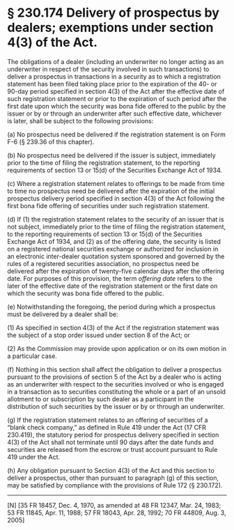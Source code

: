 # § 230.174   Delivery of prospectus by dealers; exemptions under section 4(3) of the Act.

The obligations of a dealer (including an underwriter no longer acting as an underwriter in respect of the security involved in such transactions) to deliver a prospectus in transactions in a security as to which a registration statement has been filed taking place prior to the expiration of the 40- or 90-day period specified in section 4(3) of the Act after the effective date of such registration statement or prior to the expiration of such period after the first date upon which the security was bona fide offered to the public by the issuer or by or through an underwriter after such effective date, whichever is later, shall be subject to the following provisions: 


(a) No prospectus need be delivered if the registration statement is on Form F-6 (§ 239.36 of this chapter).


(b) No prospectus need be delivered if the issuer is subject, immediately prior to the time of filing the registration statement, to the reporting requirements of section 13 or 15(d) of the Securities Exchange Act of 1934. 


(c) Where a registration statement relates to offerings to be made from time to time no prospectus need be delivered after the expiration of the initial prospectus delivery period specified in section 4(3) of the Act following the first bona fide offering of securities under such registration statement. 


(d) If (1) the registration statement relates to the security of an issuer that is not subject, immediately prior to the time of filing the registration statement, to the reporting requirements of section 13 or 15(d) of the Securities Exchange Act of 1934, and (2) as of the offering date, the security is listed on a registered national securities exchange or authorized for inclusion in an electronic inter-dealer quotation system sponsored and governed by the rules of a registered securities association, no prospectus need be delivered after the expiration of twenty-five calendar days after the offering date. For purposes of this provision, the term *offering date* refers to the later of the effective date of the registration statement or the first date on which the security was bona fide offered to the public. 


(e) Notwithstanding the foregoing, the period during which a prospectus must be delivered by a dealer shall be: 


(1) As specified in section 4(3) of the Act if the registration statement was the subject of a stop order issued under section 8 of the Act; or 


(2) As the Commission may provide upon application or on its own motion in a particular case. 


(f) Nothing in this section shall affect the obligation to deliver a prospectus pursuant to the provisions of section 5 of the Act by a dealer who is acting as an underwriter with respect to the securities involved or who is engaged in a transaction as to securities constituting the whole or a part of an unsold allotment to or subscription by such dealer as a participant in the distribution of such securities by the issuer or by or through an underwriter. 


(g) If the registration statement relates to an offering of securities of a “blank check company,” as defined in Rule 419 under the Act (17 CFR 230.419), the statutory period for prospectus delivery specified in section 4(3) of the Act shall not terminate until 90 days after the date funds and securities are released from the escrow or trust account pursuant to Rule 419 under the Act.


(h) Any obligation pursuant to Section 4(3) of the Act and this section to deliver a prospectus, other than pursuant to paragraph (g) of this section, may be satisfied by compliance with the provisions of Rule 172 (§ 230.172).



---

[N] [35 FR 18457, Dec. 4, 1970, as amended at 48 FR 12347, Mar. 24, 1983; 53 FR 11845, Apr. 11, 1988; 57 FR 18043, Apr. 28, 1992; 70 FR 44809, Aug. 3, 2005]




